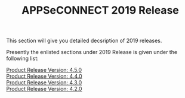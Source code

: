 ﻿---
title: "APPSeCONNECT 2019 Release"
toc: true
tag: developers
category: "release-notes"
menus: 
    AECreleasenotes:
        title: "2019"
        weight: 4
        icon: fa fa-wpexplorer
        identifier: 2019Release
---

This section will give you detailed decsription of 2019 releases.

Presently the enlisted sections under 2019 Release is given under the following list:

[Product Release Version: 4.5.0](/release-notes/2019-Q4/)    
[Product Release Version: 4.4.0](/release-notes/2019-Q3/)  
[Product Release Version: 4.3.0](/release-notes/2019-Q2/)  
[Product Release Version: 4.2.0](/release-notes/2019-Q1/)           


